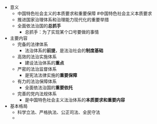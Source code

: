 - 意义
	- 中国特色社会主义的本质要求和重要保障 #中国特色社会主义本质要求
	- 推进国家治理体系和治理能力现代化的重要举措
	- 全面依法治国的**总抓手**
		- 总抓手：为了实现某个口号要做的事情
- 主要内容
	- 完备的法律体系
		- 法治体系的**前提**，是法治社会的**制度基础**
	- 高效的法治实施体系
		- 建设法治体系的**重点**
	- 严密的法治监督体系
		- 是宪法法律实施的**重要保障**
	- 有力的法治保障体系
		- 全面依法治国的**重要依托**
	- 完善的党内法规体系
		- 是中国特色社会主义法治体系的**本质要求和重要内容**
- 基本格局
	- 科学立法、严格执法、公正司法、全民守法
	-